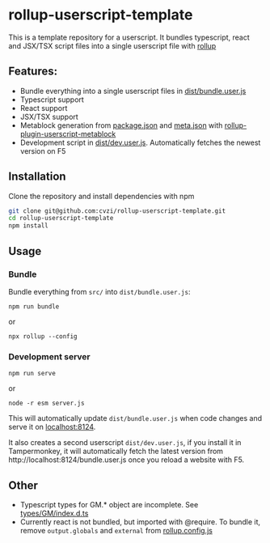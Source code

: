 # rollup-userscript-template

This is a template repository for a userscript.
It bundles typescript, react and JSX/TSX script files into a single userscript file with [rollup](https://rollupjs.org/)

## Features:
*   Bundle everything into a single userscript files in [dist/bundle.user.js](dist/bundle.user.js)
*   Typescript support
*   React support
*   JSX/TSX support
*   Metablock generation from [package.json](package.json) and [meta.json](meta.json) with [rollup-plugin-userscript-metablock](https://github.com/FlandreDaisuki/rollup-plugin-userscript-metablock)
*   Development script in [dist/dev.user.js](dist/dev.user.js). Automatically fetches the newest version on F5

## Installation

Clone the repository and install dependencies with npm
```sh
git clone git@github.com:cvzi/rollup-userscript-template.git
cd rollup-userscript-template
npm install
```

## Usage

### Bundle

Bundle everything from `src/` into `dist/bundle.user.js`:

`npm run bundle`

or

`npx rollup --config`


### Development server
`npm run serve`

or

`node -r esm server.js`

This will automatically update `dist/bundle.user.js` when code changes and serve it on [localhost:8124](http://localhost:8124/).

It also creates a second userscript `dist/dev.user.js`, if you install it in Tampermonkey, it will automatically fetch the latest version from http://localhost:8124/bundle.user.js once you reload a website with F5.


## Other

*   Typescript types for GM.* object are incomplete. See [types/GM/index.d.ts](types/GM/index.d.ts)
*   Currently react is not bundled, but imported with @require. To bundle it, remove `output.globals` and `external` from [rollup.config.js](rollup.config.js)
